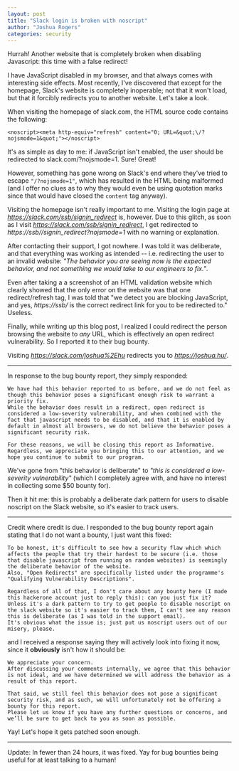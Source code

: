 ```yaml
---
layout: post
title: "Slack login is broken with noscript"
author: "Joshua Rogers"
categories: security
---
```


Hurrah! Another website that is completely broken when disabling Javascript: this time with a false redirect!

I have JavaScript disabled in my browser, and that always comes with interesting side effects. Most recently, I've discovered that except for the homepage, Slack's website is completely inoperable; not that it won't load, but that it forcibly redirects you to another website. Let's take a look.

When visiting the homepage of slack.com, the HTML source code contains the following:
```
<noscript><meta http-equiv="refresh" content="0; URL=&quot;\/?nojsmode=1&quot;"></noscript>
```

It's as simple as day to me: if JavaScript isn't enabled, the user should be redirected to slack.com/?nojsmode=1. Sure! Great!

However, something has gone wrong on Slack's end where they've tried to escape `"/?nojsmode=1"`, which has resulted in the HTML being malformed (and I offer no clues as to why they would even be using quotation marks since that would have closed the `content` tag anyway).

Visiting the homepage isn't really important to me. Visiting the login page at _https://slack.com/ssb/signin_redirect_ is, however. Due to this glitch, as soon as I visit _https://slack.com/ssb/signin_redirect_, I get redirected to _https://ssb//signin_redirect?nojsmode=1_ with no warning or explanation.

After contacting their support, I got nowhere. I was told it was deliberate, and that everything was working as intended -- i.e. redirecting the user to an invalid website: _"The behavior you are seeing now is the expected behavior, and not something we would take to our engineers to fix."_. 

Even after taking a a screenshot of an HTML validation website which clearly showed that the only error on the website was that one redirect/refresh tag, I was told that "we detect you are blocking JavaScript, and yes, _https://ssb/_ is the correct redirect link for you to be redirected to." Useless.

Finally, while writing up this blog post, I realized I could redirect the person browsing the website to _any_ URL, which is effectively an open redirect vulnerability. So I reported it to their bug bounty.

Visiting _https://slack.com/joshua%2Ehu_ redirects you to _https://joshua.hu/_.

---

In response to the bug bounty report, they simply responded:

```
We have had this behavior reported to us before, and we do not feel as though this behavior poses a significant enough risk to warrant a priority fix.
While the behavior does result in a redirect, open redirect is considered a low-severity vulnerability, and when combined with the fact that javascript needs to be disabled, and that it is enabled by default in almost all browsers, we do not believe the behavior poses a significant security risk.

For these reasons, we will be closing this report as Informative.
Regardless, we appreciate you bringing this to our attention, and we hope you continue to submit to our program.
```

We've gone from "this behavior is deliberate" to _"this is considered a low-severity vulnerability"_ (which I completely agree with, and have no interest in collecting some $50 bounty for).

Then it hit me: this is probably a deliberate dark pattern for users to disable noscript on the Slack website, so it's easier to track users.

---


Credit where credit is due. I responded to the bug bounty report again stating that I do not want a bounty, I just want this fixed:
```
To be honest, it's difficult to see how a security flaw which which affects the people that try their hardest to be secure (i.e. those that disable javascript from running on random websites) is seemingly the deliberate behavior of the website.
Also, "Open Redirects" are specifically listed under the programme's "Qualifying Vulnerability Descriptions".

Regardless of all of that, I don't care about any bounty here (I made this hackerone account just to reply this): can you just fix it? Unless it's a dark pattern to try to get people to disable noscript on the slack website so it's easier to track them, I can't see any reason this is deliberate (as I was told in the support email).
It's obvious what the issue is; just put us noscript users out of our misery, please.
```

and I received a response saying they will actively look into fixing it now, since it **obviously** isn't how it should be:

```
We appreciate your concern.
After discussing your comments internally, we agree that this behavior is not ideal, and we have determined we will address the behavior as a result of this report.

That said, we still feel this behavior does not pose a significant security risk, and as such, we will unfortunately not be offering a bounty for this report.
Please let us know if you have any further questions or concerns, and we’ll be sure to get back to you as soon as possible.
```

Yay! Let's hope it gets patched soon enough.

---

Update: In fewer than 24 hours, it was fixed. Yay for bug bounties being useful for at least talking to a human!
